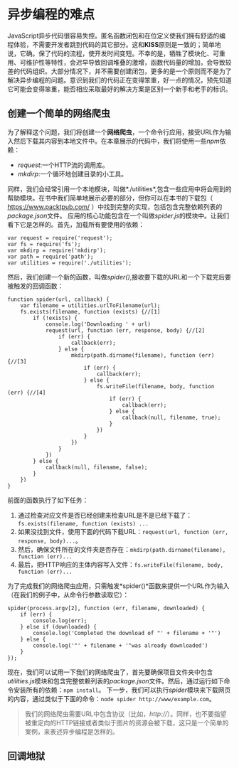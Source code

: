 # 异步编程的难点
JavaScript异步代码很容易失控。匿名函数闭包和在位定义使我们拥有舒适的编程体验，不需要开发者跳到代码的其它部分。这和**KISS**原则是一致的；简单地说，它确。保了代码的流程，使开发时间变短。不幸的是，牺牲了模块化、可重用、可维护性等特性，会迟早导致回调堆叠的激增，函数代码量的增加，会导致较差的代码组织。大部分情况下，并不需要创建闭包，更多的是一个原则而不是为了解决异步编程的问题。意识到我们的代码正在变得笨重，好一点的情况，预先知道它可能会变得笨重，能否相应采取最好的解决方案是区别一个新手和老手的标识。
## 创建一个简单的网络爬虫
为了解释这个问题，我们将创建一个**网络爬虫**，一个命令行应用，接受URL作为输入然后下载其内容到本地文件中。在本章展示的代码中，我们将使用一些*npm*依赖：

* *request*:一个HTTP流的调用库。
* *mkdirp*:一个循环地创建目录的小工具。

同样，我们会经常引用一个本地模块，叫做*./utilities*,包含一些应用中将会用到的帮助模块。在书中我们简单地展示必要的部分，但你可以在本书的下载包（ https://www.packtpub.com/ ）中找到完整的实现，包括包含完整依赖列表的*package.json*文件。
应用的核心功能包含在一个叫做*spider.js*的模块中。让我们看下它是怎样的。首先，加载所有要使用的依赖：

```
var request = require('request');
var fs = require('fs');
var mkdirp = require('mkdirp');
var path = require('path');
var utilities = require('./utilities');
```
然后，我们创建一个新的函数，叫做*spider()*,接收要下载的URL和一个下载完后要被触发的回调函数：

```
function spider(url, callback) {
    var filename = utilities.urlToFilename(url);
    fs.exists(filename, function (exists) {//[1]
        if (!exists) {
            console.log('Downloading ' + url)
            request(url, function (err, response, body) {//[2]
                if (err) {
                    callback(err);
                } else {
                    mkdirp(path.dirname(filename), function (err) {//[3]
                        if (err) {
                            callback(err);
                        } else {
                            fs.writeFile(filename, body, function (err) {//[4]
                                if (err) {
                                    callback(err);
                                } else {
                                    callback(null, filename, true);
                                }
                            })
                        }
                    })
                }
            })
        } else {
            callback(null, filename, false);
        }
    })
}
```
前面的函数执行了如下任务：

1. 通过检查对应文件是否已经创建来检查URL是不是已经下载了：`fs.exists(filename, function (exists) ...`
2. 如果没找到文件，使用下面的代码下载URL：`request(url, function (err, response, body)...`。
3. 然后，确保文件所在的文件夹是否存在：`mkdirp(path.dirname(filename), function (err)...`
4. 最后，把HTTP响应的主体内容写入文件：`fs.writeFile(filename, body, function (err)...`

为了完成我们的网络爬虫应用，只需触发*spider()*函数来提供一个URL作为输入（在我们的例子中，从命令行参数读取它）：

```
spider(process.argv[2], function (err, filename, downloaded) {
    if (err) {
        console.log(err);
    } else if (downloaded) {
        console.log('Completed the download of "' + filename + '"')
    } else {
        console.log('"' + filename + '"was already downloaded')
    }
});
```
现在，我们可以试用一下我们的网络爬虫了，首先要确保项目文件夹中包含*utilities.js*模块和包含完整依赖列表的*package.json*文件。然后，通过运行如下命令安装所有的依赖：`npm install`。
下一步，我们可以执行*spider*模块来下载网页的内容，通过类似于下面的命令：`node spider http://www/example.com`。

> 我们的网络爬虫需要URL中包含协议（比如，*http://*）。同样，也不要指望被重定向的HTTP链接或者类似于图片的资源会被下载，这只是一个简单的案例，来表述异步编程是怎样的。

## 回调地狱

